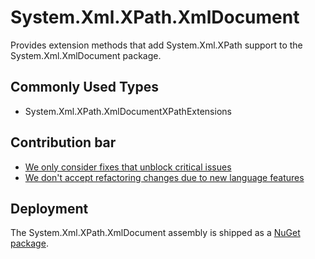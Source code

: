 # System.Xml.XPath.XmlDocument

Provides extension methods that add System.Xml.XPath support to the System.Xml.XmlDocument package.

## Commonly Used Types

- System.Xml.XPath.XmlDocumentXPathExtensions


## Contribution bar

- [We only consider fixes that unblock critical issues](https://github.com/dotnet/runtime/blob/main/src/libraries/README.md#primary-bar)
- [We don't accept refactoring changes due to new language features](https://github.com/dotnet/runtime/blob/main/src/libraries/README.md#secondary-bars)

## Deployment

The System.Xml.XPath.XmlDocument assembly is shipped as a [NuGet package](https://www.nuget.org/packages/System.Xml.XPath.XmlDocument).